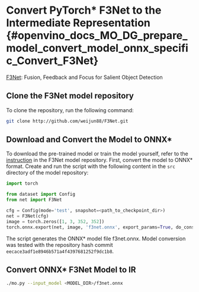 # Convert PyTorch* F3Net to the Intermediate Representation {#openvino_docs_MO_DG_prepare_model_convert_model_onnx_specific_Convert_F3Net}

[F3Net](https://github.com/weijun88/F3Net): Fusion, Feedback and Focus for Salient Object Detection

## Clone the F3Net model repository

To clone the repository, run the following command:
```bash
git clone http://github.com/weijun88/F3Net.git
```

## Download and Convert the Model to ONNX*

To download the pre-trained model or train the model yourself, refer to the 
[instruction](https://github.com/weijun88/F3Net/blob/master/README.md) in the F3Net model repository. First, convert the model to ONNX\* format. Create and run the script with the following content in the `src` directory of the model repository:
```python
import torch

from dataset import Config
from net import F3Net

cfg = Config(mode='test', snapshot=<path_to_checkpoint_dir>)
net = F3Net(cfg)
image = torch.zeros([1, 3, 352, 352])
torch.onnx.export(net, image, 'f3net.onnx', export_params=True, do_constant_folding=True, opset_version=11)
```
The script generates the ONNX\* model file f3net.onnx. Model conversion was tested with the repository hash commit `eecace3adf1e8946b571a4f4397681252f9dc1b8`.

## Convert ONNX* F3Net Model to IR

```sh
./mo.py --input_model <MODEL_DIR>/f3net.onnx
```
